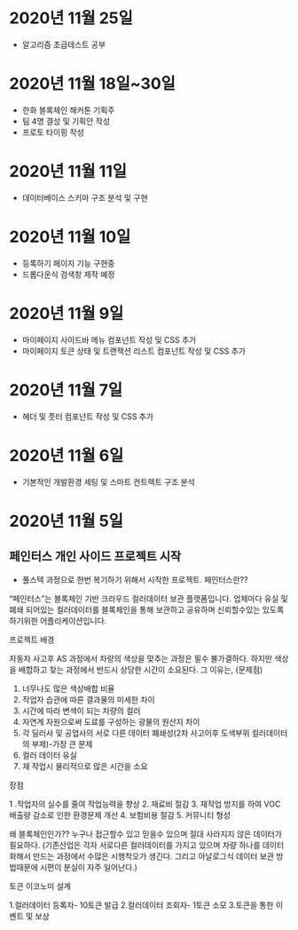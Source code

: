 
# 2020년 11월 25일
- 알고리즘 초급테스트 공부

# 2020년 11월 18일~30일
- 한화 블록체인 해커톤 기획주
- 팀 4명 결성 및 기획안 작성
- 프로토 타이핑 작성


# 2020년 11월 11일
- 데이터베이스 스키마 구조 분석 및 구현

# 2020년 11월 10일
- 등록하기 페이지 기능 구현중
- 드롭다운식 검색창 제작 예정

# 2020년 11월 9일
- 마이페이지 사이드바 메뉴 컴포넌트 작성 및 CSS 추가
- 마이페이지 토큰 상태 및 트랜잭션 리스트 컴포넌트 작성 및 CSS 추가

# 2020년 11월 7일
- 헤더 및 풋터 컴포넌트 작성 및 CSS 추가

# 2020년 11월 6일
- 기본적인 개발환경 세팅 및 스마트 컨트렉트 구조 분석

# 2020년 11월 5일
## 페인터스 개인 사이드 프로젝트 시작
- 풀스텍 과정으로 한번 복기하기 위해서 시작한 프로젝트.
페인터스란??

“페인터스”는 블록체인 기반 크라우드 컬러데이터 보관 플랫폼입니다. 업체마다 유실 및 폐쇄 되어있는 컬러데이터를 블록체인을 통해 보관하고 공유하며 신뢰할수있는 있도록 하기위한 어플리케이션입니다.

프로젝트 배경

자동차 사고후 AS 과정에서 차량의 색상을 맞추는 과정은 필수 불가결하다. 하지만 색상을 배합하고 찾는 과정에서 반드시 상당한 시간이 소요된다.
그 이유는, (문제점)
1. 너무나도 많은 색상배합 비율
2. 작업자 습관에 따른 결과물의 미세한 차이
3. 시간에 따라 변색이 되는 차량의 컬러
4. 자연계 자원으로써 도료를 구성하는 광물의 원산지 차이
5. 각 딜러사 및 공업사의 서로 다른 데이터 폐쇄성(2차 사고이후 도색부위 컬러데이터의 부제)-가장 큰 문제
6. 컬러 데이터 유실
7. 재 작업시 물리적으로 많은 시간을 소요

장점

1 .작업자의 실수를 줄여 작업능력을 향상
2. 재료비 절감
3. 재작업 방지를 하여 VOC 배출량 감소로 인한 환경문제 개선 4. 보험비용 절감
5. 커뮤니티 형성

왜 블록체인인가??
누구나 접근할수 있고 믿을수 있으며 절대 사라지지 않은 데이터가 필요하다. (기존산업은 각자 서로다른 컬러데이터를 가지고 있으며 차량 하나를 데이터화해서 만드는 과정에서 수많은 시행착오가 생긴다. 그리고 아날로그식 데이터 보관 방법때문에 시편이 분실이 자주 일어난다.)



토큰 이코노미 설계

1.컬러데이터 등록자- 10토큰 발급
2.컬러데이터 조회자- 1토큰 소모
3.토큰을 통한 이벤트 및 보상